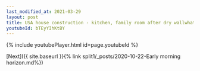 ```yaml
---
last_modified_at: 2021-03-29
layout: post
title: USA house construction - kitchen, family room after dry wallwhatsapp status
youtubeId: bTEyYIhKtBY
---
```


{% include youtubePlayer.html id=page.youtubeId %}

[Next]({{ site.baseurl }}{% link split1/_posts/2020-10-22-Early morning horizon.md%})
